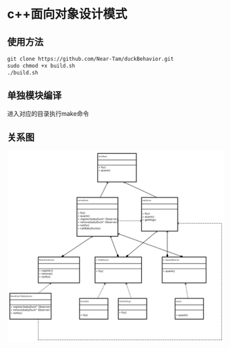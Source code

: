 # c++面向对象设计模式

## 使用方法
```
git clone https://github.com/Near-Tam/duckBehavior.git
sudo chmod +x build.sh
./build.sh
```

## 单独模块编译
进入对应的目录执行make命令

## 关系图
![关系图](https://github.com/Near-Tam/duckBehavior/blob/master/uml.jpg)
